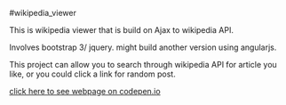 #wikipedia_viewer

This is wikipedia viewer that is build on Ajax to wikipedia API.

Involves bootstrap 3/ jquery. might build another version using angularjs.

This project can allow you to search through wikipedia API for article you like, or you could click a link for random post.

<a href="http://codepen.io/Boyboi86/full/reEEZm">click here to see webpage on codepen.io</a>
